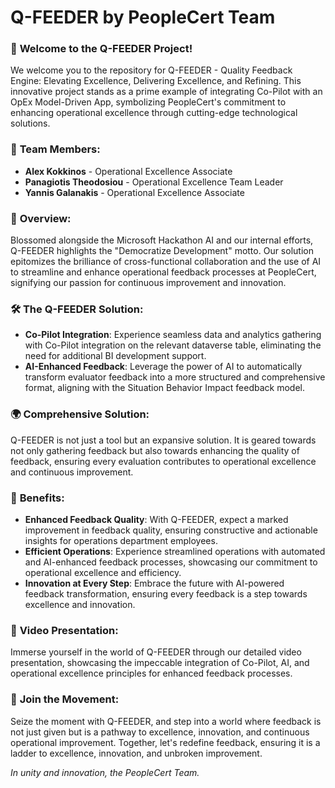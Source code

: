 **Q-FEEDER by PeopleCert Team**
===============================

### 🌟 **Welcome to the Q-FEEDER Project!**

We welcome you to the repository for Q-FEEDER - Quality Feedback Engine: Elevating Excellence, Delivering Excellence, and Refining. This innovative project stands as a prime example of integrating Co-Pilot with an OpEx Model-Driven App, symbolizing PeopleCert's commitment to enhancing operational excellence through cutting-edge technological solutions.

### 🤝 **Team Members:**

-   **Alex Kokkinos** - Operational Excellence Associate
-   **Panagiotis Theodosiou** - Operational Excellence Team Leader
-   **Yannis Galanakis** - Operational Excellence Associate

### 🌟 **Overview:**

Blossomed alongside the Microsoft Hackathon AI and our internal efforts, Q-FEEDER highlights the "Democratize Development" motto. Our solution epitomizes the brilliance of cross-functional collaboration and the use of AI to streamline and enhance operational feedback processes at PeopleCert, signifying our passion for continuous improvement and innovation.

### 🛠️ **The Q-FEEDER Solution:**

-   **Co-Pilot Integration**: Experience seamless data and analytics gathering with Co-Pilot integration on the relevant dataverse table, eliminating the need for additional BI development support.
-   **AI-Enhanced Feedback**: Leverage the power of AI to automatically transform evaluator feedback into a more structured and comprehensive format, aligning with the Situation Behavior Impact feedback model.

### 🌍 **Comprehensive Solution:**

Q-FEEDER is not just a tool but an expansive solution. It is geared towards not only gathering feedback but also towards enhancing the quality of feedback, ensuring every evaluation contributes to operational excellence and continuous improvement.

### 🎉 **Benefits:**

-   **Enhanced Feedback Quality**: With Q-FEEDER, expect a marked improvement in feedback quality, ensuring constructive and actionable insights for operations department employees.
-   **Efficient Operations**: Experience streamlined operations with automated and AI-enhanced feedback processes, showcasing our commitment to operational excellence and efficiency.
-   **Innovation at Every Step**: Embrace the future with AI-powered feedback transformation, ensuring every feedback is a step towards excellence and innovation.

### 🎥 **Video Presentation:**

Immerse yourself in the world of Q-FEEDER through our detailed video presentation, showcasing the impeccable integration of Co-Pilot, AI, and operational excellence principles for enhanced feedback processes.

### 🤝 **Join the Movement:**

Seize the moment with Q-FEEDER, and step into a world where feedback is not just given but is a pathway to excellence, innovation, and continuous operational improvement. Together, let's redefine feedback, ensuring it is a ladder to excellence, innovation, and unbroken improvement.

*In unity and innovation, the PeopleCert Team.*
